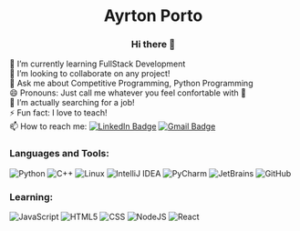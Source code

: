 <h1 align="center">Ayrton Porto</h1>
<h3 align="center">Hi there 👋</h3>

:book: I’m currently learning FullStack Development <br>
👯 I’m looking to collaborate on any project! <br>
💬 Ask me about Competitive Programming, Python Programming <br>
😄 Pronouns: Just call me whatever you feel confortable with :purple_heart: <br>
🔭 I’m actually searching for a job! <br>
⚡ Fun fact: I love to teach! <br>
📫 How to reach me: [![LinkedIn Badge](https://img.shields.io/badge/AyrtonPorto-blue?style=flat-square&logo=linkedin)](https://www.linkedin.com/in/ayrton-p-333b5b120) [![Gmail Badge](https://img.shields.io/badge/-ayrton.porto@academico.ifpb.edu.br-c14438?style=flat-square&logo=Gmail&logoColor=white)](mailto:ayrton.porto@academico.edu.br) <br>

<h3>Languages and Tools:</h3>

![Python](https://img.shields.io/badge/Python-3776AB?style=for-the-badge&logo=python&logoColor=white)
![C++](https://img.shields.io/badge/C++-00599C?style=for-the-badge&logo=c%2B%2B&logoColor=white)
![Linux](https://img.shields.io/badge/Linux-FCC624?style=for-the-badge&logo=linux&logoColor=black)
![IntelliJ IDEA](https://img.shields.io/badge/IntelliJ%20Idea-000000?style=for-the-badge&logo=intellij+idea&logoColor=white)
![PyCharm](https://img.shields.io/badge/PyCharm-000000?style=for-the-badge&logo=pycharm&logoColor=white)
![JetBrains](https://img.shields.io/badge/JetBrains-000000?style=for-the-badge&logo=jetbrains&logoColor=white)
![GitHub](https://img.shields.io/badge/GitHub-000000?style=for-the-badge&logo=github&logoColor=white)

<h3>Learning:</h3>

![JavaScript](https://img.shields.io/badge/JavaScript-F7DF1E?style=for-the-badge&logo=javascript&logoColor=black)
![HTML5](https://img.shields.io/badge/HTML5-E34F26?style=for-the-badge&logo=html5&logoColor=white)
![CSS](https://img.shields.io/badge/CSS-1572B6?style=for-the-badge&logo=css3&logoColor=white)
![NodeJS](https://img.shields.io/badge/-Node.js-339933?style=for-the-badge&logo=node.js&logoColor=white)
![React](https://img.shields.io/badge/React-61DAFB?style=for-the-badge&logo=react&logoColor=black)
